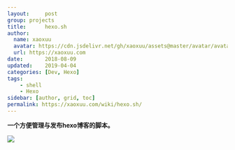 ```yaml
---
layout:     post
group: projects
title:      hexo.sh
author:
  name: xaoxuu
  avatar: https://cdn.jsdelivr.net/gh/xaoxuu/assets@master/avatar/avatar.png
  url: https://xaoxuu.com
date:       2018-08-09
updated:    2019-04-04
categories: [Dev, Hexo]
tags:
    - shell
    - Hexo
sidebar: [author, grid, toc]
permalink: https://xaoxuu.com/wiki/hexo.sh/
---
```


**一个方便管理与发布hexo博客的脚本。**


<fancybox><img src='https://img.vim-cn.com/e8/e14f6ecb16deb21e894e78c9ccc46729854394.png'><fancybox>


<!--more-->
